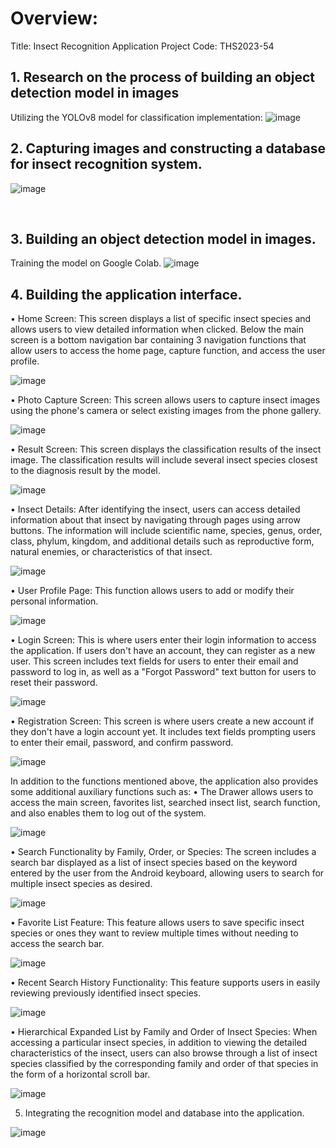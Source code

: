 # Overview:

Title: Insect Recognition Application
Project Code: THS2023-54

## 1. Research on the process of building an object detection model in images
Utilizing the YOLOv8 model for classification implementation:
![image](https://github.com/ThienNg65/NKCH_INSECT_DETECTION/assets/112293169/84e06965-bdc1-4709-a620-e3f5a2700b11)

 
## 2. Capturing images and constructing a database for insect recognition system.
![image](https://github.com/ThienNg65/NKCH_INSECT_DETECTION/assets/112293169/8f22db5c-e818-4e72-bc3b-077c389aeefb)

  
## 3. Building an object detection model in images.
Training the model on Google Colab.
![image](https://github.com/ThienNg65/NKCH_INSECT_DETECTION/assets/112293169/7c7090a0-d1fd-44ff-a0e0-0570725e62ca)

 
## 4. Building the application interface.
•	Home Screen: This screen displays a list of specific insect species and allows users to view detailed information when clicked. Below the main screen is a bottom navigation bar containing 3 navigation functions that allow users to access the home page, capture function, and access the user profile.

![image](https://github.com/ThienNg65/NKCH_INSECT_DETECTION/assets/112293169/91327f7b-fcc6-48e2-b342-c28564a726f0)

•	Photo Capture Screen: This screen allows users to capture insect images using the phone's camera or select existing images from the phone gallery.

![image](https://github.com/ThienNg65/NKCH_INSECT_DETECTION/assets/112293169/4d97dee4-b3b6-4fa3-9e0b-1f67583326b6)

•	Result Screen: This screen displays the classification results of the insect image. The classification results will include several insect species closest to the diagnosis result by the model.

![image](https://github.com/ThienNg65/NKCH_INSECT_DETECTION/assets/112293169/d53e5c38-b045-4e4d-8ad0-ca118da6b5ee)

•	Insect Details: After identifying the insect, users can access detailed information about that insect by navigating through pages using arrow buttons. The information will include scientific name, species, genus, order, class, phylum, kingdom, and additional details such as reproductive form, natural enemies, or characteristics of that insect.

![image](https://github.com/ThienNg65/NKCH_INSECT_DETECTION/assets/112293169/1e86fd93-9763-40ff-b1b9-f3cad86057bc)

•	User Profile Page: This function allows users to add or modify their personal information.

![image](https://github.com/ThienNg65/NKCH_INSECT_DETECTION/assets/112293169/d9622b6e-3173-490d-9856-9e3227938765)

•	Login Screen: This is where users enter their login information to access the application. If users don't have an account, they can register as a new user. This screen includes text fields for users to enter their email and password to log in, as well as a "Forgot Password" text button for users to reset their password.

![image](https://github.com/ThienNg65/NKCH_INSECT_DETECTION/assets/112293169/581eb554-335f-4713-9836-50cadc09cfd1)

•	Registration Screen: This screen is where users create a new account if they don't have a login account yet. It includes text fields prompting users to enter their email, password, and confirm password.

![image](https://github.com/ThienNg65/NKCH_INSECT_DETECTION/assets/112293169/7450784f-ff73-4953-800b-298b130de87e)

In addition to the functions mentioned above, the application also provides some additional auxiliary functions such as:
•	The Drawer allows users to access the main screen, favorites list, searched insect list, search function, and also enables them to log out of the system.

![image](https://github.com/ThienNg65/NKCH_INSECT_DETECTION/assets/112293169/b12bd0fe-f32f-4806-a3bb-81c2518ab0dc) 

•	Search Functionality by Family, Order, or Species: The screen includes a search bar displayed as a list of insect species based on the keyword entered by the user from the Android keyboard, allowing users to search for multiple insect species as desired.

![image](https://github.com/ThienNg65/NKCH_INSECT_DETECTION/assets/112293169/ad5f426d-ed49-4062-beb9-0e99b05828fb)         

•	Favorite List Feature: This feature allows users to save specific insect species or ones they want to review multiple times without needing to access the search bar.

![image](https://github.com/ThienNg65/NKCH_INSECT_DETECTION/assets/112293169/19b324a6-2901-4915-8f39-30fbf916dd1e)

•	Recent Search History Functionality: This feature supports users in easily reviewing previously identified insect species.

![image](https://github.com/ThienNg65/NKCH_INSECT_DETECTION/assets/112293169/7faa34d2-9edf-4ff0-b9bf-3868eaec2d86) 

•	Hierarchical Expanded List by Family and Order of Insect Species: When accessing a particular insect species, in addition to viewing the detailed characteristics of the insect, users can also browse through a list of insect species classified by the corresponding family and order of that species in the form of a horizontal scroll bar.

![image](https://github.com/ThienNg65/NKCH_INSECT_DETECTION/assets/112293169/9458bb69-ae12-4a0c-92b0-00ebe4a3e2ca)

5. Integrating the recognition model and database into the application.

![image](https://github.com/ThienNg65/NKCH_INSECT_DETECTION/assets/112293169/61281bd2-ffd9-4020-8161-c6d6cac21cff)
 

